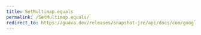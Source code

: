 ```yaml
---
title: SetMultimap.equals
permalink: /SetMultimap.equals/
redirect_to: https://guava.dev/releases/snapshot-jre/api/docs/com/google/common/collect/SetMultimap.html#equals-java.lang.Object-
---
```

